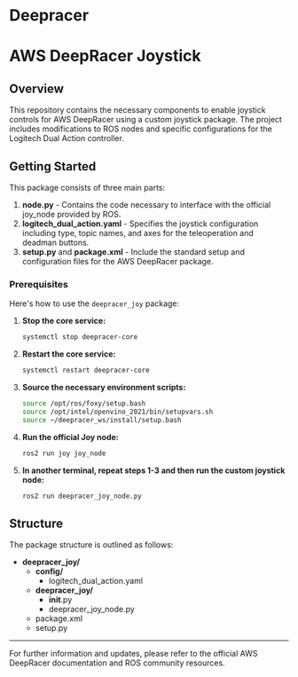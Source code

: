 # Deepracer

# AWS DeepRacer Joystick 

## Overview

This repository contains the necessary components to enable joystick controls for AWS DeepRacer using a custom joystick package. The project includes modifications to ROS nodes and specific configurations for the Logitech Dual Action controller.

## Getting Started

This package consists of three main parts:

1. **node.py** - Contains the code necessary to interface with the official joy_node provided by ROS.
2. **logitech_dual_action.yaml** - Specifies the joystick configuration including type, topic names, and axes for the teleoperation and deadman buttons.
3. **setup.py** and **package.xml** - Include the standard setup and configuration files for the AWS DeepRacer package.

### Prerequisites

Here's how to use the `deepracer_joy` package:

1. **Stop the core service:**
   ```bash
   systemctl stop deepracer-core
   ```

2. **Restart the core service:**
   ```bash
   systemctl restart deepracer-core
   ```

3. **Source the necessary environment scripts:**
   ```bash
   source /opt/ros/foxy/setup.bash
   source /opt/intel/openvino_2021/bin/setupvars.sh
   source ~/deepracer_ws/install/setup.bash
   ```

4. **Run the official Joy node:**
   ```bash
   ros2 run joy joy_node
   ```

5. **In another terminal, repeat steps 1-3 and then run the custom joystick node:**
   ```bash
   ros2 run deepracer_joy_node.py
   ```

## Structure

The package structure is outlined as follows:

- **deepracer_joy/**
  - **config/**
    - logitech_dual_action.yaml
  - **deepracer_joy/**
    - __init__.py
    - deepracer_joy_node.py
  - package.xml
  - setup.py

---

For further information and updates, please refer to the official AWS DeepRacer documentation and ROS community resources.
